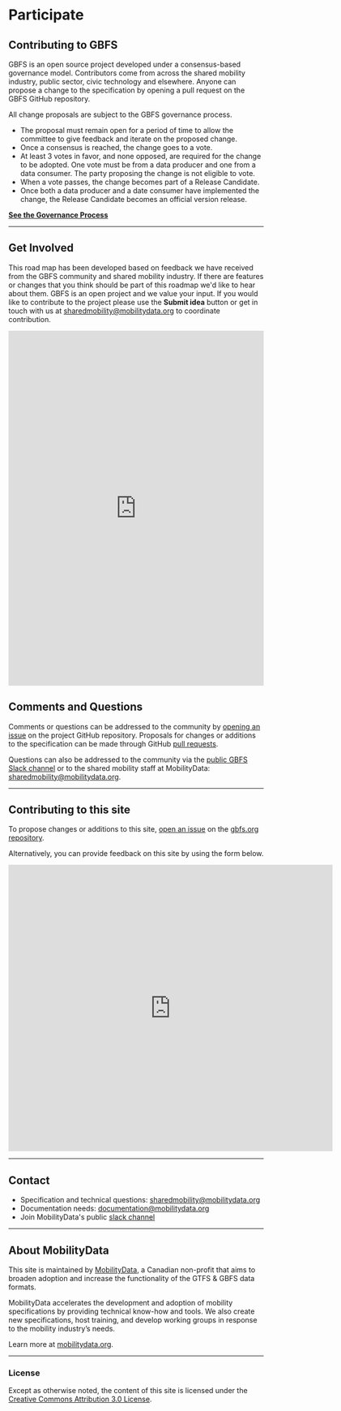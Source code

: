 # Participate

## Contributing to GBFS

GBFS is an open source project developed under a consensus-based governance model. Contributors come from across the shared mobility industry, public sector, civic technology and elsewhere. Anyone can propose a change to the specification by opening a pull request on the GBFS GitHub repository.

All change proposals are subject to the GBFS governance process.

- The proposal must remain open for a period of time to allow the committee to give feedback and iterate on the proposed change.
- Once a consensus is reached, the change goes to a vote.
- At least 3 votes in favor, and none opposed, are required for the change to be adopted. One vote must be from a data producer and one from a data consumer. The party proposing the change is not eligible to vote.
- When a vote passes, the change becomes part of a Release Candidate.
- Once both a data producer and a date consumer have implemented the change, the Release Candidate becomes an official version release.

**[See the Governance Process](../specification/process)**

<hr>

## Get Involved
This road map has been developed based on feedback we have received from the GBFS community and shared mobility industry. If there are features or changes that you think should be part of this roadmap we'd like to hear about them. GBFS is an open project and we value your input.
If you would like to contribute to the project please use the **Submit idea** button or get in touch with us at [sharedmobility@mobilitydata.org](mailto:sharedmobility@mobilitydata.org) to coordinate contribution.

<iframe src="https://portal.productboard.com/26qpteg4wct9px3jts94uqv8?hide_logo=1" frameborder="0" height=700px width=100%></iframe>

## Comments and Questions

Comments or questions can be addressed to the community by [opening an issue](https://github.com/MobilityData/gbfs/issues) on the project GitHub repository. Proposals for changes or additions to the specification can be made through GitHub [pull requests](https://github.com/MobilityData/gbfs/pulls).

Questions can also be addressed to the community via the [public GBFS Slack channel](https://share.mobilitydata.org/slack) or to the shared mobility staff at MobilityData: [sharedmobility@mobilitydata.org](mailto:sharedmobility@mobilitydata.org).

<hr>

## Contributing to this site

To propose changes or additions to this site, [open an issue](https://github.com/MobilityData/gbfs.org/issues/new) on the [gbfs.org repository](https://github.com/MobilityData/gbfs.org).

Alternatively, you can provide feedback on this site by using the form below.

<iframe src="https://docs.google.com/forms/d/e/1FAIpQLSe_3GvnCweXmwXzD1t68sDr01-yWbBx7pko0dz05AzbAw64mA/viewform?embedded=true" width="640" height="565" frameborder="0" marginheight="0" marginwidth="0">Loading…</iframe>

<hr>

## Contact

- Specification and technical questions: [sharedmobility@mobilitydata.org](mailto:sharedmobility@mobilitydata.org)
- Documentation needs: [documentation@mobilitydata.org](mailto:documentation@mobilitydata.org)
- Join MobilityData's public [slack channel](https://share.mobilitydata.org/slack)

<hr>

## About MobilityData
This site is maintained by [MobilityData](https://mobilitydata.org/), a Canadian non-profit that aims to broaden adoption and increase the functionality of the GTFS & GBFS data formats.

MobilityData accelerates the development and adoption of mobility specifications by providing technical know-how and tools. We also create new specifications, host training, and develop working groups in response to the mobility industry’s needs. 

Learn more at [mobilitydata.org](https://mobilitydata.org).

<hr>

### License

Except as otherwise noted, the content of this site is licensed under the [Creative Commons Attribution 3.0 License](https://creativecommons.org/licenses/by/3.0/).
